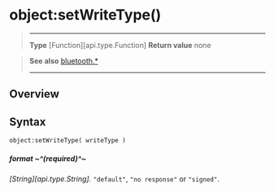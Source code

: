 # object:setWriteType()

> --------------------- ------------------------------------------------------------------------------------------
> __Type__              [Function][api.type.Function]
> __Return value__      none


> __See also__          [bluetooth.*](/plugin/bluetooth.md)
> --------------------- ------------------------------------------------------------------------------------------

## Overview

## Syntax

	object:setWriteType( writeType )

##### format ~^(required)^~
_[String][api.type.String]._ `"default"`, `"no response"` or `"signed"`.